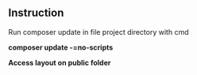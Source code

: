 ## Instruction

Run composer update in file project directory with cmd

<b>composer update -=no-scripts<b>
    
Access layout on public folder
